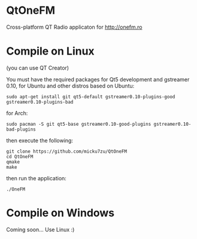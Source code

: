 QtOneFM
=======

Cross-platform QT Radio applicaton for http://onefm.ro


Compile on Linux
=================
(you can use QT Creator)

You must have the required packages for Qt5 development and gstreamer 0.10, for Ubuntu and other distros based on Ubuntu:

    sudo apt-get install git qt5-default gstreamer0.10-plugins-good gstreamer0.10-plugins-bad
    
for Arch:

    sudo pacman -S git qt5-base gstreamer0.10-good-plugins gstreamer0.10-bad-plugins

then execute the following:

    git clone https://github.com/micku7zu/QtOneFM
    cd QtOneFM
    qmake
    make

then run the application:

    ./OneFM


Compile on Windows
==================

Coming soon... Use Linux :)

